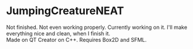 # JumpingCreatureNEAT
Not finished. Not even working properly. Currently working on it. I'll make everything nice and clean, when I finish it.       
Made on QT Creator on C++. Requires Box2D and SFML.
